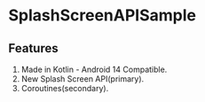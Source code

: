 # SplashScreenAPISample

## Features

1. Made in Kotlin - Android 14 Compatible.
2. New Splash Screen API(primary).
3. Coroutines(secondary).

